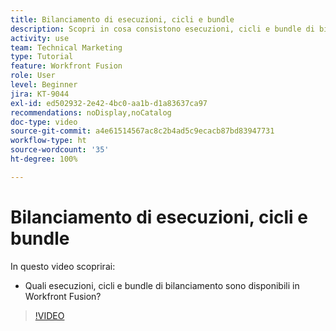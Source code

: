 ```yaml
---
title: Bilanciamento di esecuzioni, cicli e bundle
description: Scopri in cosa consistono esecuzioni, cicli e bundle di bilanciamento in  [!DNL Adobe Workfront Fusion].
activity: use
team: Technical Marketing
type: Tutorial
feature: Workfront Fusion
role: User
level: Beginner
jira: KT-9044
exl-id: ed502932-2e42-4bc0-aa1b-d1a83637ca97
recommendations: noDisplay,noCatalog
doc-type: video
source-git-commit: a4e61514567ac8c2b4ad5c9ecacb87bd83947731
workflow-type: ht
source-wordcount: '35'
ht-degree: 100%

---
```


# Bilanciamento di esecuzioni, cicli e bundle

In questo video scoprirai:

* Quali esecuzioni, cicli e bundle di bilanciamento sono disponibili in Workfront Fusion?

>[!VIDEO](https://video.tv.adobe.com/v/335285/?quality=12&learn=on)

